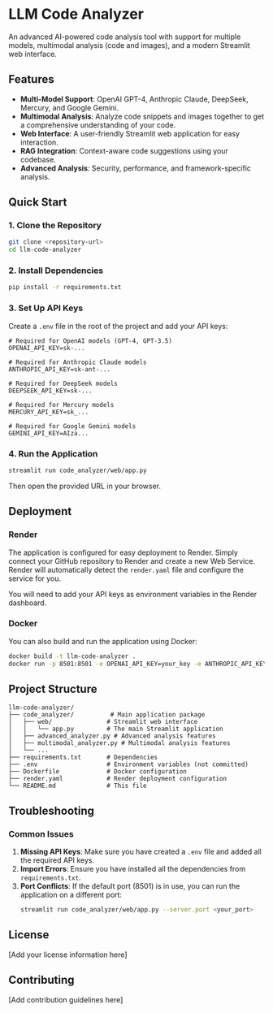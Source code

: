 # LLM Code Analyzer

An advanced AI-powered code analysis tool with support for multiple models, multimodal analysis (code and images), and a modern Streamlit web interface.

## Features

- **Multi-Model Support**: OpenAI GPT-4, Anthropic Claude, DeepSeek, Mercury, and Google Gemini.
- **Multimodal Analysis**: Analyze code snippets and images together to get a comprehensive understanding of your code.
- **Web Interface**: A user-friendly Streamlit web application for easy interaction.
- **RAG Integration**: Context-aware code suggestions using your codebase.
- **Advanced Analysis**: Security, performance, and framework-specific analysis.

## Quick Start

### 1. Clone the Repository
```bash
git clone <repository-url>
cd llm-code-analyzer
```

### 2. Install Dependencies
```bash
pip install -r requirements.txt
```

### 3. Set Up API Keys
Create a `.env` file in the root of the project and add your API keys:
```env
# Required for OpenAI models (GPT-4, GPT-3.5)
OPENAI_API_KEY=sk-...

# Required for Anthropic Claude models
ANTHROPIC_API_KEY=sk-ant-...

# Required for DeepSeek models
DEEPSEEK_API_KEY=sk-...

# Required for Mercury models
MERCURY_API_KEY=sk_...

# Required for Google Gemini models
GEMINI_API_KEY=AIza...
```

### 4. Run the Application
```bash
streamlit run code_analyzer/web/app.py
```
Then open the provided URL in your browser.

## Deployment

### Render
The application is configured for easy deployment to Render. Simply connect your GitHub repository to Render and create a new Web Service. Render will automatically detect the `render.yaml` file and configure the service for you.

You will need to add your API keys as environment variables in the Render dashboard.

### Docker
You can also build and run the application using Docker:
```bash
docker build -t llm-code-analyzer .
docker run -p 8501:8501 -e OPENAI_API_KEY=your_key -e ANTHROPIC_API_KEY=your_key -e DEEPSEEK_API_KEY=your_key -e MERCURY_API_KEY=your_key -e GEMINI_API_KEY=your_key llm-code-analyzer
```

## Project Structure
```
llm-code-analyzer/
├── code_analyzer/          # Main application package
│   ├── web/               # Streamlit web interface
│   │   └── app.py         # The main Streamlit application
│   ├── advanced_analyzer.py # Advanced analysis features
│   ├── multimodal_analyzer.py # Multimodal analysis features
│   └── ...
├── requirements.txt       # Dependencies
├── .env                   # Environment variables (not committed)
├── Dockerfile             # Docker configuration
├── render.yaml            # Render deployment configuration
└── README.md              # This file
```

## Troubleshooting

### Common Issues

1. **Missing API Keys**: Make sure you have created a `.env` file and added all the required API keys.
2. **Import Errors**: Ensure you have installed all the dependencies from `requirements.txt`.
3. **Port Conflicts**: If the default port (8501) is in use, you can run the application on a different port:
   ```bash
   streamlit run code_analyzer/web/app.py --server.port <your_port>
   ```

## License

[Add your license information here]

## Contributing

[Add contribution guidelines here]
